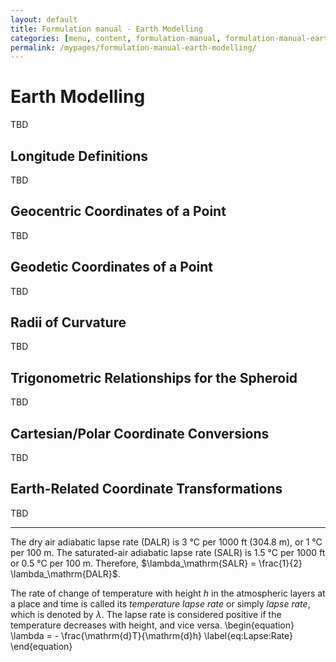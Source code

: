 ```yaml
---
layout: default
title: Formulation manual - Earth Modelling
categories: [menu, content, formulation-manual, formulation-manual-earth-modelling]
permalink: /mypages/formulation-manual-earth-modelling/
---
```


# Earth Modelling

TBD

## Longitude Definitions

TBD

## Geocentric Coordinates of a Point

TBD

## Geodetic Coordinates of a Point

TBD

## Radii of Curvature

TBD

## Trigonometric Relationships for the Spheroid

TBD

## Cartesian/Polar Coordinate Conversions

TBD

## Earth-Related Coordinate Transformations

TBD


---

The dry air adiabatic lapse rate (DALR) is 3&nbsp;°C per 1000&nbsp;ft (304.8&nbsp;m),
or 1&nbsp;°C per 100&nbsp;m.
The saturated-air adiabatic lapse rate (SALR) is 1.5&nbsp;°C per 1000&nbsp;ft or 0.5&nbsp;°C
per 100&nbsp;m. Therefore,
$\lambda_\mathrm{SALR} = \frac{1}{2} \lambda_\mathrm{DALR}$.

The rate of change of temperature with height $h$ in the atmospheric layers at a
place and time is called its *temperature lapse rate* or simply *lapse rate*,
which is denoted by $\lambda$. The lapse rate is considered positive if the temperature
decreases with height, and vice versa.
\begin{equation}
\lambda = - \frac{\mathrm{d}T}{\mathrm{d}h}
\label{eq:Lapse:Rate}
\end{equation}
